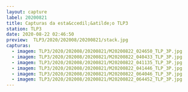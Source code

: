 ```yaml
---
layout: capture
label: 20200821
title: Capturas da esta&ccedil;&atilde;o TLP3
station: TLP3
date: 2020-08-22 02:46:50
preview:  TLP3/2020/202008/20200821/stack.jpg
capturas:
  - imagem: TLP3/2020/202008/20200821/M20200822_024650_TLP_3P.jpg
  - imagem: TLP3/2020/202008/20200821/M20200822_040433_TLP_3P.jpg
  - imagem: TLP3/2020/202008/20200821/M20200822_041135_TLP_3P.jpg
  - imagem: TLP3/2020/202008/20200821/M20200822_041446_TLP_3P.jpg
  - imagem: TLP3/2020/202008/20200821/M20200822_064046_TLP_3P.jpg
  - imagem: TLP3/2020/202008/20200821/M20200822_064452_TLP_3P.jpg
---
```

